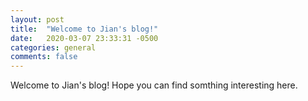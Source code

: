```yaml
---
layout: post
title:  "Welcome to Jian's blog!"
date:   2020-03-07 23:33:31 -0500
categories: general
comments: false
---
```

Welcome to Jian's blog! Hope you can find somthing interesting here. 